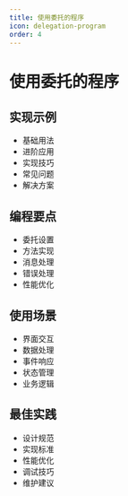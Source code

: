 ```yaml
---
title: 使用委托的程序
icon: delegation-program
order: 4
---
```


# 使用委托的程序

## 实现示例
- 基础用法
- 进阶应用
- 实现技巧
- 常见问题
- 解决方案

## 编程要点
- 委托设置
- 方法实现
- 消息处理
- 错误处理
- 性能优化

## 使用场景
- 界面交互
- 数据处理
- 事件响应
- 状态管理
- 业务逻辑

## 最佳实践
- 设计规范
- 实现标准
- 性能优化
- 调试技巧
- 维护建议
